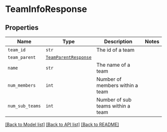 # TeamInfoResponse



## Properties
Name | Type | Description | Notes
------------ | ------------- | ------------- | -------------
| `team_id` | ```str``` |  The id of a team  |  |
| `team_parent` | [```TeamParentResponse```](TeamParentResponse.md) |    |  |
| `name` | ```str``` |  The name of a team  |  |
| `num_members` | ```int``` |  Number of members within a team  |  |
| `num_sub_teams` | ```int``` |  Number of sub teams within a team  |  |

[[Back to Model list]](../README.md#documentation-for-models) [[Back to API list]](../README.md#documentation-for-api-endpoints) [[Back to README]](../README.md)


